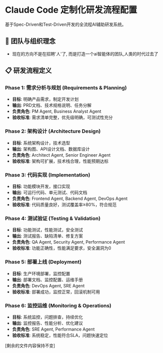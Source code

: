 # Claude Code 定制化研发流程配置

基于Spec-Driven和Test-Driven开发的全流程AI辅助研发系统。

## 🤖 团队与组织理念

- 现在的方向不是在招聘'人'了, 而是打造一个ai智能体的团队,人类的时代过去了

## 📋 研发流程定义

### Phase 1: 需求分析与规划 (Requirements & Planning)
- **目标**: 明确产品需求，制定开发计划
- **输出**: PRD文档、技术规格说明、任务分解
- **负责角色**: PM Agent, Business Analyst Agent
- **验收标准**: 需求清单完整，优先级明确，可测试性充分

### Phase 2: 架构设计 (Architecture Design)  
- **目标**: 系统架构设计，技术选型
- **输出**: 架构图、API设计文档、数据库设计
- **负责角色**: Architect Agent, Senior Engineer Agent
- **验收标准**: 架构可扩展，技术栈合理，性能预期达标

### Phase 3: 代码实现 (Implementation)
- **目标**: 功能模块开发，接口实现
- **输出**: 可运行代码、单元测试、代码文档
- **负责角色**: Frontend Agent, Backend Agent, DevOps Agent
- **验收标准**: 代码质量良好，测试覆盖率≥80%，符合规范

### Phase 4: 测试验证 (Testing & Validation)
- **目标**: 功能测试，性能测试，安全测试
- **输出**: 测试报告、缺陷清单、修复方案
- **负责角色**: QA Agent, Security Agent, Performance Agent
- **验收标准**: 功能正确性，性能满足要求，安全漏洞为0

### Phase 5: 部署上线 (Deployment)
- **目标**: 生产环境部署，监控配置
- **输出**: 部署文档、监控配置、运维手册
- **负责角色**: DevOps Agent, SRE Agent
- **验收标准**: 部署成功，监控正常，回滚机制可用

### Phase 6: 监控运维 (Monitoring & Operations)
- **目标**: 系统监控，问题排查，持续优化
- **输出**: 监控报告、性能分析、优化建议
- **负责角色**: SRE Agent, Performance Agent
- **验收标准**: 系统稳定，性能符合SLA，问题快速定位

[剩余的文件内容保持不变]